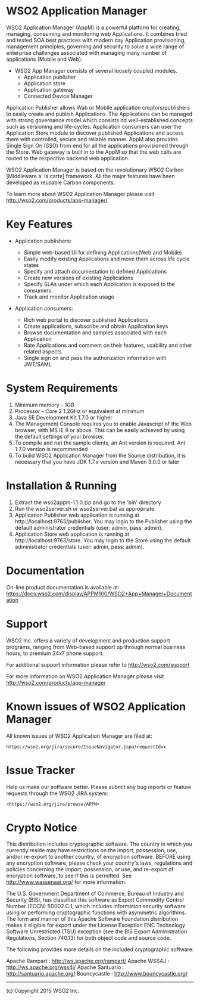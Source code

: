 WSO2 Application Manager
========================

WSO2 Application Manager (AppM) is a powerful platform for creating, managing,
consuming and monitoring web Applications. It combines tried and tested SOA best practices
with modern day Application provisioning, management principles, governing and security
to solve a wide range of enterprise challenges associated with managing many number of
applications (Mobile and Web).

* WSO2 App Manager consists of several loosely coupled modules.
    - Application publisher
    - Application store
    - Application gateway
    - Connected Device Manager

Application Publisher allows Wab or Mobile application creators/publishers to easily
create and publish Applications. The Applications can be managed with strong
governance model which consists od well-established concepts such as versioning and
life-cycles. Application consumers can user the Application Store module to discover
published Applications and access them with controlled, secure and reliable manner.
AppM also provides Single Sign On (SSO) from end for all the applications provisioned
through the Store. Web gateway is built in to the AppM so that the web calls are
routed to the respective backend web application.


WSO2 Application Manager is based on the revolutionary WSO2 Carbon [Middleware a' la carte]
framework. All the major features have been developed as reusable Carbon
components.

To learn more about WSO2 Application Manager please visit <http://wso2.com/products/app-manager/>.

Key Features
=============

* Application publishers:
    - Simple web-based UI for defining Applications(Web and Mobile)
    - Easily modify existing Applications and move them across life cycle states
    - Specify and attach documentation to defined Applications
    - Create new versions of existing Applications
    - Specify SLAs under which each Application is exposed to the consumers
    - Track and monitor Application usage

* Application consumers:
    - Rich web portal to discover published Applications
    - Create applications, subscribe and obtain Application keys
    - Browse documentation and samples associated with each Application
    - Rate Applications and comment on their features, usability and other related aspects
    - Single sign on and pass the authorization information with JWT/SAML

System Requirements
==================================

1. Minimum memory - 1GB
2. Processor      - Core 2 1.2GHz or equivalent at minimum
3. Java SE Development Kit 1.7.0 or higher
4. The Management Console requires you to enable Javascript of the Web browser,
   with MS IE 9 or above. This can be easily achieved by using the default settings of your browser.
5. To compile and run the sample clients, an Ant version is required. Ant 1.7.0
   version is recommended
6. To build WSO2 Application Manager from the Source distribution, it is necessary that
   you have JDK 1.7.x version and Maven 3.0.0 or later

Installation & Running
==================================

1. Extract the wso2appm-1.1.0.zip and go to the 'bin' directory
2. Run the wso2server.sh or wso2server.bat as appropriate
3. Application Publisher web application is running at http://localhost:9763/publisher.
   You may login to the Publisher using the default administrator credentials
   (user: admin, pass: admin).
4. Application Store web application is running at http://localhost:9763/store.
   You may login to the Store using the default administrator credentials
   (user: admin, pass: admin).

Documentation
==============

On-line product documentation is available at:
        <https://docs.wso2.com/display/APPM100/WSO2+App+Manager+Documentation>

Support
==================================

WSO2 Inc. offers a variety of development and production support
programs, ranging from Web-based support up through normal business
hours, to premium 24x7 phone support.

For additional support information please refer to <http://wso2.com/support>

For more information on WSO2 Application Manager please visit <http://wso2.com/products/app-manager>

Known issues of WSO2 Application Manager
========================================

All known issues of WSO2 Application Manager are filed at:

    https://wso2.org/jira/secure/IssueNavigator.jspa?requestId=x

Issue Tracker
==================================

Help us make our software better. Please submit any bug reports or feature
requests through the WSO2 JIRA system:

    <https://wso2.org/jira/browse/APPM>


Crypto Notice
==================================

   This distribution includes cryptographic software.  The country in
   which you currently reside may have restrictions on the import,
   possession, use, and/or re-export to another country, of
   encryption software.  BEFORE using any encryption software, please
   check your country's laws, regulations and policies concerning the
   import, possession, or use, and re-export of encryption software, to
   see if this is permitted.  See <http://www.wassenaar.org/> for more
   information.

   The U.S. Government Department of Commerce, Bureau of Industry and
   Security (BIS), has classified this software as Export Commodity
   Control Number (ECCN) 5D002.C.1, which includes information security
   software using or performing cryptographic functions with asymmetric
   algorithms.  The form and manner of this Apache Software Foundation
   distribution makes it eligible for export under the License Exception
   ENC Technology Software Unrestricted (TSU) exception (see the BIS
   Export Administration Regulations, Section 740.13) for both object
   code and source code.

   The following provides more details on the included cryptographic
   software:

   Apache Rampart   : http://ws.apache.org/rampart/
   Apache WSS4J     : http://ws.apache.org/wss4j/
   Apache Santuario : http://santuario.apache.org/
   Bouncycastle     : http://www.bouncycastle.org/

--------------------------------------------------------------------------------
(c) Copyright 2015 WSO2 Inc.


